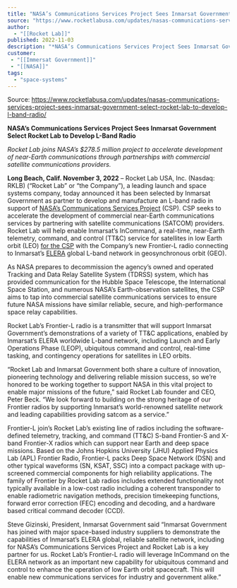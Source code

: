 ```yaml
---
title: "NASA’s Communications Services Project Sees Inmarsat Government Select Rocket Lab to Develop L-Band Radio  "
source: "https://www.rocketlabusa.com/updates/nasas-communications-services-project-sees-inmarsat-government-select-rocket-lab-to-develop-l-band-radio/"
author:
  - "[[Rocket Lab]]"
published: 2022-11-03
description: "*NASA’s Communications Services Project Sees Inmarsat Government Select Rocket Lab to Develop L-Band Radio*"
customer: 
 - "[[Immersat Government]]"
 - "[[NASA]]"
tags:
  - "space-systems"
---
```


Source: https://www.rocketlabusa.com/updates/nasas-communications-services-project-sees-inmarsat-government-select-rocket-lab-to-develop-l-band-radio/

**NASA’s Communications Services Project Sees Inmarsat Government Select Rocket Lab to Develop L-Band Radio**

*Rocket Lab joins NASA’s $278.5 million project to accelerate development of near-Earth communications through partnerships with commercial satellite communications providers.*

**Long Beach, Calif. November 3, 2022** – Rocket Lab USA, Inc. (Nasdaq: RKLB) (“Rocket Lab” or “the Company”), a leading launch and space systems company, today announced it has been selected by Inmarsat Government as partner to develop and manufacture an L-band radio in support of [NASA’s Communications Services Project](https://www1.grc.nasa.gov/space/communications-services-program/) (CSP). CSP seeks to accelerate the development of commercial near-Earth communications services by partnering with satellite communications (SATCOM) providers. Rocket Lab will help enable Inmarsat’s InCommand, a real-time, near-Earth telemetry, command, and control (TT&C) service for satellites in low Earth orbit (LEO) [for the CSP](https://www.inmarsat.com/en/news/latest-news/government/2022/nasa-selects-inmarsat-satellite-based-space-launch-tracking-and-command-system.html) with the Company’s new Frontier-L radio connecting to Inmarsat’s [ELERA](https://www.inmarsat.com/en/about/technology/elera.html) global L-band network in geosynchronous orbit (GEO).

As NASA prepares to decommission the agency’s owned and operated Tracking and Data Relay Satellite System (TDRSS) system, which has provided communication for the Hubble Space Telescope, the International Space Station, and numerous NASA’s Earth-observation satellites, the CSP aims to tap into commercial satellite communications services to ensure future NASA missions have similar reliable, secure, and high-performance space relay capabilities.

Rocket Lab’s Frontier-L radio is a transmitter that will support Inmarsat Government’s demonstrations of a variety of TT&C applications, enabled by Inmarsat’s ELERA worldwide L-band network, including Launch and Early Operations Phase (LEOP), ubiquitous command and control, real-time tasking, and contingency operations for satellites in LEO orbits.

“Rocket Lab and Inmarsat Government both share a culture of innovation, pioneering technology and delivering reliable mission success, so we’re honored to be working together to support NASA in this vital project to enable major missions of the future,” said Rocket Lab founder and CEO, Peter Beck. “We look forward to building on the strong heritage of our Frontier radios by supporting Inmarsat’s world-renowned satellite network and leading capabilities providing satcom as a service.”

Frontier-L join’s Rocket Lab’s existing line of radios including the software-defined telemetry, tracking, and command (TT&C) S-band Frontier-S and X-band Frontier-X radios which can support near Earth and deep space missions. Based on the Johns Hopkins University (JHU) Applied Physics Lab (APL) Frontier Radio, Frontier-L packs Deep Space Network (DSN) and other typical waveforms (SN, KSAT, SSC) into a compact package with up-screened commercial components for high reliability applications. The family of Frontier by Rocket Lab radios includes extended functionality not typically available in a low-cost radio including a coherent transponder to enable radiometric navigation methods, precision timekeeping functions, forward error correction (FEC) encoding and decoding, and a hardware based critical command decoder (CCD).

Steve Gizinski, President, Inmarsat Government said “Inmarsat Government has joined with major space-based industry suppliers to demonstrate the capabilities of Inmarsat’s ELERA global, reliable satellite network, including for NASA’s Communications Services Project and Rocket Lab is a key partner for us. Rocket Lab’s Frontier-L radio will leverage InCommand on the ELERA network as an important new capability for ubiquitous command and control to enhance the operation of low Earth orbit spacecraft. This will enable new communications services for industry and government alike.”

